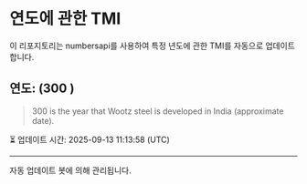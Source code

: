 
# 연도에 관한 TMI

이 리포지토리는 numbersapi를 사용하여 특정 년도에 관한 TMI를 자동으로 업데이트합니다.

## 연도: (300 )
> 300 is the year that Wootz steel is developed in India (approximate date).

⏳ 업데이트 시간: 2025-09-13 11:13:58 (UTC)

---
자동 업데이트 봇에 의해 관리됩니다.
